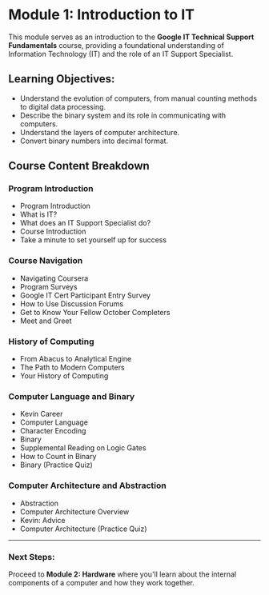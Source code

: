# Module 1: Introduction to IT

This module serves as an introduction to the **Google IT Technical Support Fundamentals** course, providing a foundational understanding of Information Technology (IT) and the role of an IT Support Specialist.

## Learning Objectives:
- Understand the evolution of computers, from manual counting methods to digital data processing.
- Describe the binary system and its role in communicating with computers.
- Understand the layers of computer architecture.
- Convert binary numbers into decimal format.

## Course Content Breakdown

### Program Introduction
- Program Introduction
- What is IT?
- What does an IT Support Specialist do?
- Course Introduction
- Take a minute to set yourself up for success

### Course Navigation
- Navigating Coursera
- Program Surveys
- Google IT Cert Participant Entry Survey
- How to Use Discussion Forums
- Get to Know Your Fellow October Completers
- Meet and Greet

### History of Computing
- From Abacus to Analytical Engine
- The Path to Modern Computers
- Your History of Computing

### Computer Language and Binary
- Kevin Career
- Computer Language
- Character Encoding
- Binary
- Supplemental Reading on Logic Gates
- How to Count in Binary
- Binary (Practice Quiz)

### Computer Architecture and Abstraction
- Abstraction
- Computer Architecture Overview
- Kevin: Advice
- Computer Architecture (Practice Quiz)

---

### Next Steps:
Proceed to **Module 2: Hardware** where you'll learn about the internal components of a computer and how they work together.
